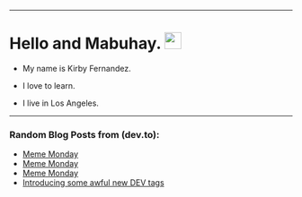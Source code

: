 
<img src="https://komarev.com/ghpvc/?username=kirbygit&style=flat-square&color=blue" alt=""/>

---
<h1>
  Hello and Mabuhay.
  <img src="https://media.giphy.com/media/hvRJCLFzcasrR4ia7z/giphy.gif" width="30px"/>
</h1>

- My name is Kirby Fernandez.

- I love to learn.

- I live in Los Angeles.

---

### Random Blog Posts from (dev.to):
<!-- BLOG-POST-LIST:START -->
- [Meme Monday](https://dev.to/ben/meme-monday-22jl)
- [Meme Monday](https://dev.to/ben/meme-monday-4i84)
- [Meme Monday](https://dev.to/ben/meme-monday-1oij)
- [Introducing some awful new DEV tags](https://dev.to/ben/introducing-some-awful-new-dev-tags-ne1)
<!-- BLOG-POST-LIST:END -->
